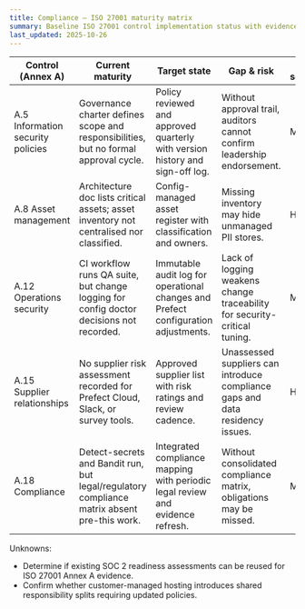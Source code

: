 ```yaml
---
title: Compliance — ISO 27001 maturity matrix
summary: Baseline ISO 27001 control implementation status with evidence links, owners, and remediation hooks.
last_updated: 2025-10-26
---
```


| Control (Annex A)                 | Current maturity                                                                            | Target state                                                                       | Gap & risk                                                                    | Risk severity | Evidence                                                                                                                                                      | Control owner          | Remediation                                                                                     |
| --------------------------------- | ------------------------------------------------------------------------------------------- | ---------------------------------------------------------------------------------- | ----------------------------------------------------------------------------- | ------------- | ------------------------------------------------------------------------------------------------------------------------------------------------------------- | ---------------------- | ----------------------------------------------------------------------------------------------- |
| A.5 Information security policies | Governance charter defines scope and responsibilities, but no formal approval cycle.        | Policy reviewed and approved quarterly with version history and sign-off log.      | Without approval trail, auditors cannot confirm leadership endorsement.       | Medium        | [`docs/governance/project-charter.md`](../../governance/project-charter.md).                                                                                  | Leadership             | [Backlog: ISO27001-001](../remediation-backlog.md#iso27001-001-establish-policy-approval-cycle) |
| A.8 Asset management              | Architecture doc lists critical assets; asset inventory not centralised nor classified.     | Config-managed asset register with classification and owners.                      | Missing inventory may hide unmanaged PII stores.                              | High          | [`docs/explanations/architecture.md`](../../explanations/architecture.md); asset register to live under `data/inventory/asset-register.yaml`.                 | Security & Platform    | [Backlog: ISO27001-002](../remediation-backlog.md#iso27001-002-build-asset-register)            |
| A.12 Operations security          | CI workflow runs QA suite, but change logging for config doctor decisions not recorded.     | Immutable audit log for operational changes and Prefect configuration adjustments. | Lack of logging weakens change traceability for security-critical tuning.     | Medium        | [`.github/workflows/process-data.yml`](../../../.github/workflows/process-data.yml); [`src/hotpass/config_doctor.py`](../../../src/hotpass/config_doctor.py). | Engineering            | [Backlog: ISO27001-003](../remediation-backlog.md#iso27001-003-extend-ops-logging)              |
| A.15 Supplier relationships       | No supplier risk assessment recorded for Prefect Cloud, Slack, or survey tools.             | Approved supplier list with risk ratings and review cadence.                       | Unassessed suppliers can introduce compliance gaps and data residency issues. | High          | [`docs/metrics/metrics-plan.md`](../../metrics/metrics-plan.md) assumptions; supplier register to be documented at `docs/governance/supplier-register.md`.    | Procurement & Security | [Backlog: ISO27001-004](../remediation-backlog.md#iso27001-004-define-supplier-risk-register)   |
| A.18 Compliance                   | Detect-secrets and Bandit run, but legal/regulatory compliance matrix absent pre-this work. | Integrated compliance mapping with periodic legal review and evidence refresh.     | Without consolidated compliance matrix, obligations may be missed.            | Medium        | This document set; QA command history in `Next_Steps.md`.                                                                                                     | Compliance             | [Backlog: ISO27001-005](../remediation-backlog.md#iso27001-005-schedule-legal-reviews)          |

Unknowns:

- Determine if existing SOC 2 readiness assessments can be reused for ISO 27001 Annex A evidence.
- Confirm whether customer-managed hosting introduces shared responsibility splits requiring updated policies.
